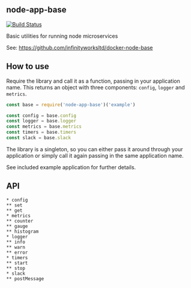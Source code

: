 node-app-base
---

[![Build Status](https://travis-ci.org/infinityworksltd/node-app-base.svg?branch=master)](https://travis-ci.org/infinityworksltd/node-app-base)

Basic utilities for running node microservices

See: https://github.com/infinityworksltd/docker-node-base

## How to use

Require the library and call it as a function, passing in your application name. This returns an object with three components: `config`, `logger` and `metrics`.

```js
const base = require('node-app-base')('example')

const config = base.config
const logger = base.logger
const metrics = base.metrics
const timers = base.timers
const slack = base.slack
```

The library is a singleton, so you can either pass it around through your application or simply call it again passing in the same application name.

See included example application for further details.

## API

```
* config
** set
** get
* metrics
** counter
** gauge
** histogram
* logger
** info
** warn
** error
* timers
** start
** stop
* slack
** postMessage
```
